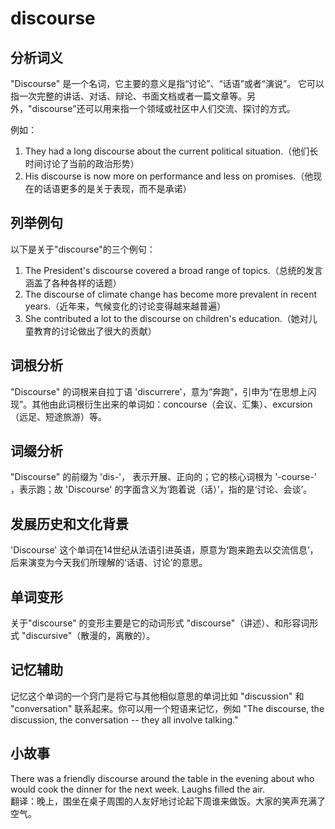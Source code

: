 # discourse

## 分析词义

  

"Discourse" 是一个名词，它主要的意义是指“讨论”、“话语”或者“演说”。 它可以指一次完整的讲话、对话、辩论、书面文档或者一篇文章等。另外，"discourse"还可以用来指一个领域或社区中人们交流、探讨的方式。

  

例如：

  

1.  They had a long discourse about the current political situation.（他们长时间讨论了当前的政治形势）
2.  His discourse is now more on performance and less on promises.（他现在的话语更多的是关于表现，而不是承诺）

  

## 列举例句

  

以下是关于"discourse"的三个例句：

  

1.  The President's discourse covered a broad range of topics.（总统的发言涵盖了各种各样的话题）
2.  The discourse of climate change has become more prevalent in recent years.（近年来，气候变化的讨论变得越来越普遍）
3.  She contributed a lot to the discourse on children's education.（她对儿童教育的讨论做出了很大的贡献）

  

## 词根分析

  

"Discourse" 的词根来自拉丁语 'discurrere'，意为“奔跑”，引申为“在思想上闪现”。其他由此词根衍生出来的单词如：concourse（会议、汇集）、excursion（远足、短途旅游）等。

  

## 词缀分析

  

"Discourse" 的前缀为 'dis-'， 表示开展、正向的；它的核心词根为 '-course-' ，表示跑；故 'Discourse' 的字面含义为‘跑着说（话）’，指的是‘讨论、会谈’。

  

## 发展历史和文化背景

  

'Discourse' 这个单词在14世纪从法语引进英语，原意为‘跑来跑去以交流信息’， 后来演变为今天我们所理解的‘话语、讨论’的意思。

  

## 单词变形

  

关于"discourse" 的变形主要是它的动词形式 "discourse"（讲述）、和形容词形式 "discursive"（散漫的，离散的）。

  

## 记忆辅助

  

记忆这个单词的一个窍门是将它与其他相似意思的单词比如 "discussion" 和 "conversation" 联系起来。你可以用一个短语来记忆，例如 "The discourse, the discussion, the conversation -- they all involve talking."

  

## 小故事

  

There was a friendly discourse around the table in the evening about who would cook the dinner for the next week. Laughs filled the air.  
翻译：晚上，围坐在桌子周围的人友好地讨论起下周谁来做饭。大家的笑声充满了空气。
